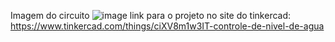 Imagem do circuito
![image](https://user-images.githubusercontent.com/106895443/189461887-f8e72216-5c7b-46a8-9518-ea92ac517439.png)
link para o projeto no site do tinkercad: https://www.tinkercad.com/things/ciXV8m1w3IT-controle-de-nivel-de-agua
